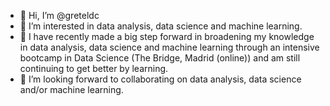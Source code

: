 - 👋 Hi, I’m @greteldc
- 👀 I’m interested in data analysis, data science and machine learning.
- 🌱 I have recently made a big step forward in broadening my knowledge in data analysis, data science and machine learning through an intensive bootcamp in Data Science (The Bridge, Madrid (online)) and am still continuing to get better by learning.
- 💞️ I’m looking forward to collaborating on data analysis, data science and/or machine learning.


<!---
greteldc/greteldc is a ✨ special ✨ repository because its `README.md` (this file) appears on your GitHub profile.
You can click the Preview link to take a look at your changes.
--->
